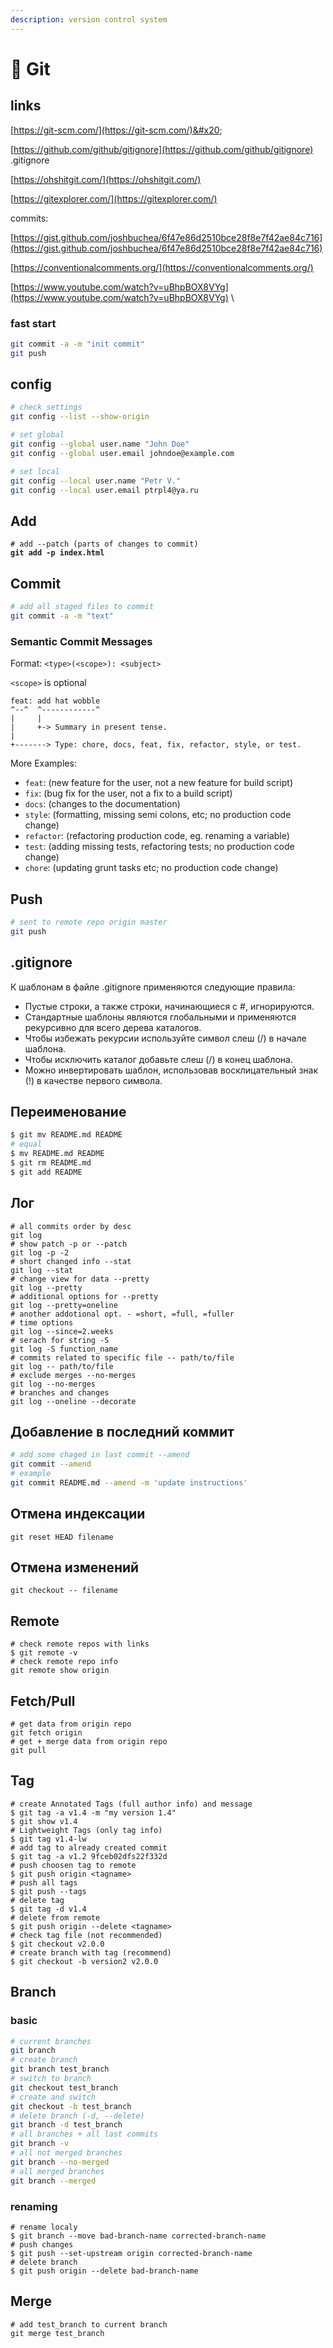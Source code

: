 ```yaml
---
description: version control system
---
```


# 📖 Git

## links

[https://git-scm.com/](https://git-scm.com/)&#x20;

[https://github.com/github/gitignore](https://github.com/github/gitignore)  .gitignore

[https://ohshitgit.com/](https://ohshitgit.com/)

[https://gitexplorer.com/](https://gitexplorer.com/) &#x20;

commits:

[https://gist.github.com/joshbuchea/6f47e86d2510bce28f8e7f42ae84c716](https://gist.github.com/joshbuchea/6f47e86d2510bce28f8e7f42ae84c716)

[https://conventionalcomments.org/](https://conventionalcomments.org/)

[https://www.youtube.com/watch?v=uBhpBOX8VYg](https://www.youtube.com/watch?v=uBhpBOX8VYg) \


### fast start

```bash
git commit -a -m "init commit"
git push
```

## config

```bash
# check settings
git config --list --show-origin

# set global
git config --global user.name "John Doe"
git config --global user.email johndoe@example.com

# set local
git config --local user.name "Petr V."
git config --local user.email ptrpl4@ya.ru
```

## Add

<pre class="language-bash"><code class="lang-bash"># add --patch (parts of changes to commit)
<strong>git add -p index.html 
</strong></code></pre>

## Commit

```bash
# add all staged files to commit
git commit -a -m "text"
```

### Semantic Commit Messages

Format: `<type>(<scope>): <subject>`

`<scope>` is optional

```
feat: add hat wobble
^--^  ^------------^
|     |
|     +-> Summary in present tense.
|
+-------> Type: chore, docs, feat, fix, refactor, style, or test.
```

More Examples:

* `feat`: (new feature for the user, not a new feature for build script)
* `fix`: (bug fix for the user, not a fix to a build script)
* `docs`: (changes to the documentation)
* `style`: (formatting, missing semi colons, etc; no production code change)
* `refactor`: (refactoring production code, eg. renaming a variable)
* `test`: (adding missing tests, refactoring tests; no production code change)
* `chore`: (updating grunt tasks etc; no production code change)

## Push

```bash
# sent to remote repo origin master
git push
```

## .gitignore

К шаблонам в файле .gitignore применяются следующие правила:

* Пустые строки, а также строки, начинающиеся с #, игнорируются.
* Стандартные шаблоны являются глобальными и применяются рекурсивно для всего дерева каталогов.
* Чтобы избежать рекурсии используйте символ слеш (/) в начале шаблона.
* Чтобы исключить каталог добавьте слеш (/) в конец шаблона.
* Можно инвертировать шаблон, использовав восклицательный знак (!) в качестве первого символа.

## Переименование

```bash
$ git mv README.md README
# equal
$ mv README.md README
$ git rm README.md
$ git add README
```

## Лог

```shell
# all commits order by desc
git log
# show patch -p or --patch
git log -p -2
# short changed info --stat
git log --stat
# change view for data --pretty
git log --pretty
# additional options for --pretty
git log --pretty=oneline
# another addotional opt. - =short, =full, =fuller
# time options
git log --since=2.weeks
# serach for string -S
git log -S function_name
# commits related to specific file -- path/to/file
git log -- path/to/file
# exclude merges --no-merges
git log --no-merges
# branches and changes
git log --oneline --decorate
```

## Добавление в последний коммит

```bash
# add some chaged in last commit --amend
git commit --amend
# example
git commit README.md --amend -m 'update instructions'             
```

## Отмена индексации

```
git reset HEAD filename
```

## Отмена изменений

```
git checkout -- filename
```

## Remote

```shell
# check remote repos with links
$ git remote -v
# check remote repo info
git remote show origin
```

## Fetch/Pull

```shell
# get data from origin repo
git fetch origin
# get + merge data from origin repo
git pull 
```

## Tag

```shell
# create Annotated Tags (full author info) and message
$ git tag -a v1.4 -m "my version 1.4"
$ git show v1.4
# Lightweight Tags (only tag info)
$ git tag v1.4-lw
# add tag to already created commit
$ git tag -a v1.2 9fceb02dfs22f332d
# push choosen tag to remote
$ git push origin <tagname>
# push all tags
$ git push --tags
# delete tag
$ git tag -d v1.4
# delete from remote
$ git push origin --delete <tagname>
# check tag file (not recommended)
$ git checkout v2.0.0
# create branch with tag (recommend)
$ git checkout -b version2 v2.0.0
```

## Branch

### basic

```bash
# current branches
git branch
# create branch
git branch test_branch
# switch to branch
git checkout test_branch
# create and switch
git checkout -b test_branch
# delete branch (-d, --delete)
git branch -d test_branch
# all branches + all last commits
git branch -v
# all not merged branches
git branch --no-merged
# all merged branches
git branch --merged
```

### renaming

```
# rename localy
$ git branch --move bad-branch-name corrected-branch-name
# push changes
$ git push --set-upstream origin corrected-branch-name
# delete branch
$ git push origin --delete bad-branch-name
```

## Merge

```
# add test_branch to current branch
git merge test_branch
```
